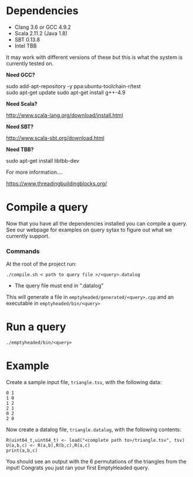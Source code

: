# Dependencies

* Clang 3.6 or GCC 4.9.2
* Scala 2.11.2 (Java 1.8)
* SBT 0.13.8
* Intel TBB

It may work with different versions of these but this is what the system is currently tested on.

**Need GCC?**

sudo add-apt-repository -y ppa:ubuntu-toolchain-r/test  
sudo apt-get update
sudo apt-get install g++-4.9

**Need Scala?**

http://www.scala-lang.org/download/install.html

**Need SBT?**

http://www.scala-sbt.org/download.html

**Need TBB?**

sudo apt-get install libtbb-dev

For more information....

https://www.threadingbuildingblocks.org/

# Compile a query

Now that you have all the dependencies installed you can compile a query.  See our webpage for examples on query sytax to figure out what we currently support.

### Commands

At the root of the project run:

`./compile.sh < path to query file >/<query>.datalog`

* The query file must end in ".datalog"

This will generate a file in `emptyheaded/generated/<query>.cpp` and an executable in `emptyheaded/bin/<query>`

# Run a query

`./emptyheaded/bin/<query>`

# Example

Create a sample input file, `triangle.tsv`, with the following data:

```
0 1
1 0
1 2
2 1
0 2
2 0
```

Now create a datalog file, `triangle.datalog`, with the following contents:

```
R(uint64_t,uint64_t) <- load("<complete path to>/triangle.tsv", tsv)
U(a,b,c) <- R(a,b),R(b,c),R(a,c)
print(a,b,c)
```

You should see an output with the 6 permutations of the triangles from the input! Congrats you just ran your first EmptyHeaded query.

